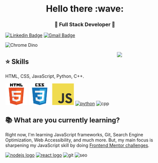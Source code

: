 
<h1 align="center"> Hello there :wave:</h1>
<h3 align="center">🚀 Full Stack Developer 🚀</h3>

[![Linkedin Badge](https://img.shields.io/badge/-yousefelassal-blue?style=flat&logo=Linkedin&logoColor=white&link=https://www.linkedin.com/in/yousefelassal/)](https://www.linkedin.com/in/yousefelassal/)
[![Gmail Badge](https://img.shields.io/badge/-yousefsameh24-c14438?style=flat&logo=Gmail&logoColor=white&link=mailto:yousefsameh24@gmail.com)](mailto:yousefsameh24@gmail.com)

![Chrome Dino](https://mir-s3-cdn-cf.behance.net/project_modules/max_1200/4ff07986208593.5d9a654e92f36.gif)

<a href="https://github.com/UjwalKandi"><img align='right' src='https://github.com/UjwalKandi/UjwalKandi/blob/changes-to-readme/svg/87202985-820dcb80-c2b6-11ea-9f56-7ec461c497c3.gif' width='150"'></a></h2>

## :star: Skills

HTML, CSS, JavaScript, Python, C++.

<p align="left">
  <img src="https://raw.githubusercontent.com/devicons/devicon/master/icons/html5/html5-original-wordmark.svg" alt="html5" width="auto" height="70"/>
  <img src="https://raw.githubusercontent.com/devicons/devicon/master/icons/css3/css3-original-wordmark.svg" alt="css3" width="auto" height="70"/>
  <a href="https://www.javascript.com/"><img src="https://raw.githubusercontent.com/devicons/devicon/master/icons/javascript/javascript-original.svg" alt="javascript" width="auto" height="70"/></a>
  <a href="https://www.python.org/"><img src="https://raw.githubusercontent.com/jmnote/z-icons/master/svg/python.svg" alt="python" width="auto" height="70"/></a>
  <img src="https://raw.githubusercontent.com/jmnote/z-icons/master/svg/cpp.svg" alt="cpp" width="auto" height="70"/>
</p>

## :books: What are you currently learning?

Right now, I'm learning JavaScript frameworks, Git, Search Engine Optimization, Web Accessibility, and much more. But, my main focus is sharpening my JavaScript skill by doing [Frontend Mentor challenges](https://www.frontendmentor.io/challenges/).

<p align="left">
  <a href="https://nodejs.org/en/"><img src="https://seeklogo.com/images/N/nodejs-logo-FBE122E377-seeklogo.com.png" alt="nodejs logo" width ="auto" height="70"/></a>
  <a href="https://reactjs.org/"><img src="https://cdn.worldvectorlogo.com/logos/react-1.svg" alt="react logo" width="auto" height="70"/></a>
  <img src="https://www.vectorlogo.zone/logos/git-scm/git-scm-icon.svg" alt="git" width="auto" height="70"/>
  <img src="https://cdn-icons-png.flaticon.com/512/4693/4693059.png" alt="seo" width="auto" height="70"/>
</p>
